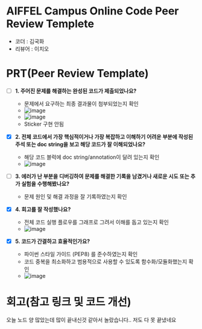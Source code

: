 # AIFFEL Campus Online Code Peer Review Templete
- 코더 : 김국화
- 리뷰어 : 이치오

# PRT(Peer Review Template)
- [ ]  **1. 주어진 문제를 해결하는 완성된 코드가 제출되었나요?**
    - 문제에서 요구하는 최종 결과물이 첨부되었는지 확인
    - ![image](https://github.com/user-attachments/assets/5dfe0a44-ed9d-4ffd-8867-bf21eeb359e7)
    - ![image](https://github.com/user-attachments/assets/5a447dfe-cbd2-49a4-bf2d-53a0fbad72de)
    - Sticker 구현 안됨
    
- [x]  **2. 전체 코드에서 가장 핵심적이거나 가장 복잡하고 이해하기 어려운 부분에 작성된 
주석 또는 doc string을 보고 해당 코드가 잘 이해되었나요?**
    - 해당 코드 블럭에 doc string/annotation이 달려 있는지 확인
    - ![image](https://github.com/user-attachments/assets/2d685ba3-c028-439f-84fd-627621a2c2b0)

- [ ]  **3. 에러가 난 부분을 디버깅하여 문제를 해결한 기록을 남겼거나
새로운 시도 또는 추가 실험을 수행해봤나요?**
    - 문제 원인 및 해결 과정을 잘 기록하였는지 확인
        
- [x]  **4. 회고를 잘 작성했나요?**
    - 전체 코드 실행 플로우를 그래프로 그려서 이해를 돕고 있는지 확인
    - ![image](https://github.com/user-attachments/assets/65a3b346-4917-456e-959f-e78789d86e21)

- [x]  **5. 코드가 간결하고 효율적인가요?**
    - 파이썬 스타일 가이드 (PEP8) 를 준수하였는지 확인
    - 코드 중복을 최소화하고 범용적으로 사용할 수 있도록 함수화/모듈화했는지 확인
    - ![image](https://github.com/user-attachments/assets/cf22101c-33e8-4b31-812b-10d0e1a092bf)

# 회고(참고 링크 및 코드 개선)
오늘 노드 양 많았는데 많이 끝내신것 같아서 놀랐습니다..
저도 다 못 끝냈네요
